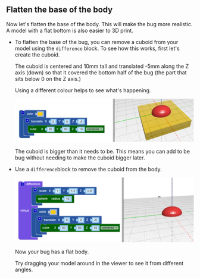 ## Flatten the base of the body

Now let's flatten the base of the body. This will make the bug more realistic. A model with a flat bottom is also easier to 3D print. 

+ To flatten the base of the bug, you can remove a cuboid from your model using the `difference` block. To see how this works, first let's create the cuboid. 

  The cuboid is centered and 10mm tall and translated -5mm along the Z axis (down) so that it covered the bottom half of the bug (the part that sits below 0 on the Z axis.)

  Using a different colour helps to see what's happening. 

  ![screenshot](images/bug-body-cuboid.png)

  The cuboid is bigger than it needs to be. This means you can add to be bug without needing to make the cuboid bigger later. 

+ Use a `difference`block to remove the cuboid from the body. 

  ![screenshot](images/bug-difference.png)

  Now your bug has a flat body. 

  Try dragging your model around in the viewer to see it from different angles. 





  
